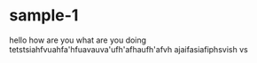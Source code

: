 # sample-1
hello how are you what are you doing
tetstsiahfvuahfa'hfuavauva'ufh'afhaufh'afvh
ajaifasiafiphsvish
vs
